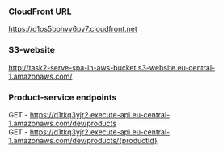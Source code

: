 

### CloudFront URL

https://d1os5bohvv6py7.cloudfront.net

### S3-website

http://task2-serve-spa-in-aws-bucket.s3-website.eu-central-1.amazonaws.com/

### Product-service endpoints

  GET - https://d1tkq3yjr2.execute-api.eu-central-1.amazonaws.com/dev/products
  \
  GET - https://d1tkq3yjr2.execute-api.eu-central-1.amazonaws.com/dev/products/{productId}
